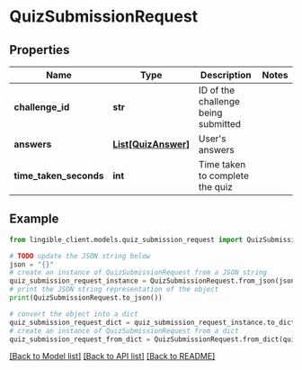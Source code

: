 # QuizSubmissionRequest


## Properties

Name | Type | Description | Notes
------------ | ------------- | ------------- | -------------
**challenge_id** | **str** | ID of the challenge being submitted |
**answers** | [**List[QuizAnswer]**](QuizAnswer.md) | User&#39;s answers |
**time_taken_seconds** | **int** | Time taken to complete the quiz |

## Example

```python
from lingible_client.models.quiz_submission_request import QuizSubmissionRequest

# TODO update the JSON string below
json = "{}"
# create an instance of QuizSubmissionRequest from a JSON string
quiz_submission_request_instance = QuizSubmissionRequest.from_json(json)
# print the JSON string representation of the object
print(QuizSubmissionRequest.to_json())

# convert the object into a dict
quiz_submission_request_dict = quiz_submission_request_instance.to_dict()
# create an instance of QuizSubmissionRequest from a dict
quiz_submission_request_from_dict = QuizSubmissionRequest.from_dict(quiz_submission_request_dict)
```
[[Back to Model list]](../README.md#documentation-for-models) [[Back to API list]](../README.md#documentation-for-api-endpoints) [[Back to README]](../README.md)
